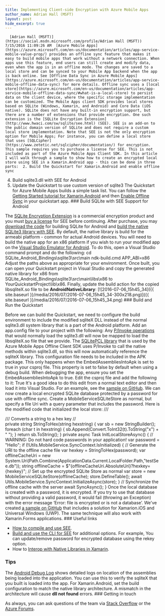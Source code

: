 ```yaml
---
title: Implementing Client-side Encryption with Azure Mobile Apps
author_name: Adrian Hall (MSFT)
layout: post
hide_excerpt: true
---
```

      [Adrian Hall (MSFT)](https://social.msdn.microsoft.com/profile/Adrian Hall (MSFT))  7/15/2016 11:09:26 AM  [Azure Mobile Apps](https://azure.microsoft.com/en-us/documentation/articles/app-service-mobile-value-prop/) provides an offline sync feature that makes it easy to build mobile apps that work without a network connection. When apps use this feature, end users can still create and modify data, even when the app is in an offline mode. The changes are saved to a local store and can be synced to your Mobile App backend when the app is back online. See [Offline Data Sync in Azure Mobile Apps](https://azure.microsoft.com/en-us/documentation/articles/app-service-mobile-offline-data-sync) for more details. Offline sync uses a [local store](https://azure.microsoft.com/en-us/documentation/articles/app-service-mobile-offline-data-sync/#what-is-a-local-store) to persist data on the client device, where the specific storage implementation can be customized. The Mobile Apps client SDK provides local stores based on SQLite (Windows, Xamarin, and Android) and Core Data (iOS native). SQLite does not have any built-in encryption support, but there are a number of extensions that provide encryption. One such extension is the [SQLite Encryption Extension](http://www.hwaci.com/sw/sqlite/see.html) (SEE). SEE is an add-on to the public domain version of SQLite and does not require a custom local store implementation. Note that SEE is not the only encryption option for Mobile Apps; For instance, you can define a local store that uses [SQLCipher](https://www.zetetic.net/sqlcipher/documentation/) for encryption. This sample requires you to purchase a license for SEE. This is not included as part of the Azure Mobile Apps Client SDK. In this article I will walk through a sample to show how to create an encrypted local store using SEE in a Xamarin.Android app - this can be done in three parts:  2. Build the Quickstart for Xamarin.Android and enable offline sync
 4. Build sqlite3.dll with SEE for Android
 6. Update the Quickstart to use custom version of sqlite3
  The Quickstart for Azure Mobile Apps builds a simple task list. You can follow the [Getting Started tutorial for Xamarin.Android](https://azure.microsoft.com/en-us/documentation/articles/app-service-mobile-xamarin-android-get-started/) and then [Enable Offline Sync](https://azure.microsoft.com/en-us/documentation/articles/app-service-mobile-xamarin-android-get-started-offline-data/) in your quickstart app. ### Build SQLite with SEE Support for Android

 The [SQLite Encryption Extension](http://www.hwaci.com/sw/sqlite/see.html) is a commercial encryption product and you must [buy a license](http://www.hwaci.com/cgi-bin/see-step1) for SEE before continuing. After purchase, you may [download the code](https://www.sqlite.org/android/doc/trunk/www/install.wiki#obtaincode) for building SQLite for Android and [build the native SQLite3 library with SEE](https://www.sqlite.org/android/doc/trunk/www/see.wiki). By default, the native library is build for the armeabi platform - common for actual Android devices. You will need to build the native app for an x86 platform if you wish to run your modified app on the [Visual Studio Emulator for Android](https://www.visualstudio.com/en-us/features/msft-android-emulator-vs.aspx). To do this, open a Visual Studio command prompt and do the following: cd SQLite\_Android\_Bindings\sqlite3\src\main ndk-build.cmd APP\_ABI=x86 Adjust the paths above as appropriate for your environment. Once built, you can open your Quickstart project in Visual Studio and copy the generated native library for x86 from SQLite\_Android\_Bindings\sqlite3\src\main\libs\x86 to YourQuickstartProject\lib\x86. Finally, update the build action for the copied libsqliteX.so file to be **AndroidNativeLibrary**: [![2016-07-06_15h45_34]({{ site.baseurl }}/media/2016/07/2016-07-06_15h45_34-300x218.png)]({{ site.baseurl }}/media/2016/07/2016-07-06_15h45_34.png) ### Build and Run the Quickstart

 Before we can build the Quickstart, we need to configure the build environment to include the modified sqliteX DLL instead of the normal sqlite3.dll system library that is a part of the Android platform. Add an app.config file to your project with the following:  <?xml version="1.0" encoding="utf-8"?> <configuration> <dllmap dll="sqlite3" target="libsqliteX.so" /> </configuration>  Any [P/Invoke operations](https://msdn.microsoft.com/en-us/library/aa446536.aspx) that would normally load the sqlite3.dll will now be mapped to load the libsqliteX.so file that we provide. The [SQLitePCL library](https://sqlitepcl.codeplex.com/) that is used by the Azure Mobile Apps Offline Client SDK uses P/Invoke to call the native methods within sqlite3.dll, so this will now automatically reference the sqliteX library. This configuration file needs to be included in the APK package. This only happens when the EmbedAssembliesIntoApk is set to true in your csproj file. This property is set to false by default when using a debug build. When debugging the app, ensure you set the EmbedAssembliesIntoApk to true. Edit the csproj file and add the following to it: <EmbedAssembliesIntoApk>True</EmbedAssembliesIntoApk> It's a good idea to do this edit from a normal text editor and then load it into Visual Studio. For an example, see the [sample on GitHub](https://github.com/Azure-Samples/app-service-mobile-dotnet-offline-encryption). We can now create a local encrypted SQLite database protected by a password for use with offline sync. Create a MobileServiceSQLiteStore as normal, but specify a file Uri with a query parameter that includes the password. Here is the modified code that initialized the local store: /// <summary> /// Converts a string to a hex key // </summary> private string StringToHex(string hexstring) { var sb = new StringBuilder(); foreach (char t in hexstring) { sb.Append(Convert.ToInt32(t).ToString("x") + " "); } return sb.ToString(); } private async Task InitLocalStoreAsync() { // WARNING: Do not hard code passwords in your application! var password = "Hello"; if (!Utils.MobileService.SyncContext.IsInitialized) { // Generate the URI to the offline cache file var hexkey = StringToHex(password); var offlineCacheUri = new System.Uri(Path.Combine(ApplicationData.Current.LocalFolder.Path,"testSee.db")); string offlineCache = $"{offlineCacheUri.AbsoluteUri}?hexkey={hexkey}"; // Set up the encrypted SQLite Store as normal var store = new MobileServiceSQLiteStore(offlineCache); store.DefineTable<TodoItem>(); await Utils.MobileService.SyncContext.InitializeAsync(store); } // Synchronize the offline cache with the server await SyncAsync(); }  Once the local database is created with a password, it is encrypted. If you try to use that database without providing a valid password, it would fail (throwing an Exception) with the error message ‘Error: file is encrypted or is not a database’. We've created [a sample on GitHub](https://github.com/Azure-Samples/app-service-mobile-dotnet-offline-encryption) that includes a solution for Xamarion.iOS and Universal Windows (UWP). The same technique will also work with Xamarin.Forms applications. ### Useful links

  - [How to compile and use SEE](https://www.sqlite.org/see/doc/trunk/www/readme.wiki).
 - [Build and use the CLI for SEE](https://www.sqlite.org/see/doc/trunk/www/readme.wiki) for additional options. For example, You can update/remove password for encrypted database using the rekey option.
 - How to [Interop with Native Libraries in Xamarin](http://www.mono-project.com/docs/advanced/pinvoke/).
  ### Tips

 The [Android Debug Log](https://developer.xamarin.com/guides/android/deployment,_testing,_and_metrics/android_debug_log/) shows detailed logs on location of the assemblies being loaded into the application. You can use this to verify the sqliteX that you built is loaded into the app. For Xamarin.Android, set the build configuration to match the native library architecture. A mismatch in the architecture will cause **dll not found** errors. ### Getting in touch

 As always, you can ask questions of the team via [Stack Overflow](http://stackoverflow.com/questions/tagged/azure-mobile-services) or the [Azure Forums](https://social.msdn.microsoft.com/forums/azure/en-US/home?forum=azuremobile&filter=alltypes&sort=lastpostdesc).     